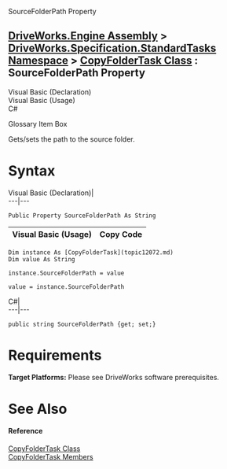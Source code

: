 SourceFolderPath Property   
  
[DriveWorks.Engine Assembly](topic2156.md) > [DriveWorks.Specification.StandardTasks Namespace](topic11896.md) > [CopyFolderTask Class](topic12072.md) : SourceFolderPath Property  
---  
  
Visual Basic (Declaration)    
Visual Basic (Usage)    
C# 

Glossary Item Box

Gets/sets the path to the source folder. 

# Syntax

Visual Basic (Declaration)|   
---|---  
      
    
    Public Property SourceFolderPath As String  
  
Visual Basic (Usage)| Copy Code  
---|---  
      
    
    Dim instance As [CopyFolderTask](topic12072.md)
    Dim value As String
     
    instance.SourceFolderPath = value
     
    value = instance.SourceFolderPath  
  
C#|   
---|---  
      
    
    public string SourceFolderPath {get; set;}  
  
# Requirements

**Target Platforms:** Please see DriveWorks software prerequisites.

# See Also

#### Reference

[CopyFolderTask Class](topic12072.md)   
[CopyFolderTask Members](topic12073.md)


